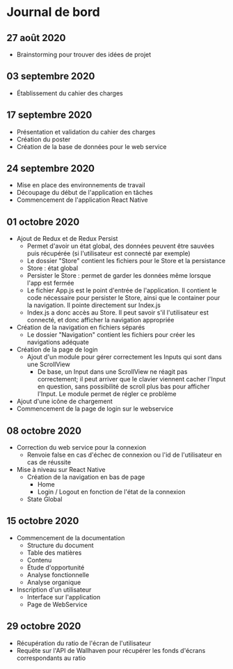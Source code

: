 # Journal de bord
## 27 août 2020
* Brainstorming pour trouver des idées de projet

## 03 septembre 2020

* Établissement du cahier des charges

## 17 septembre 2020

* Présentation et validation du cahier des charges
* Création du poster
* Création de la base de données pour le web service

## 24 septembre 2020

* Mise en place des environnements de travail
* Découpage du début de l'application en tâches
* Commencement de l'application React Native

## 01 octobre 2020

* Ajout de Redux et de Redux Persist
    * Permet d'avoir un état global, des données peuvent être sauvées puis récupérée (si l'utilisateur est connecté par exemple)
    * Le dossier "Store" contient les fichiers pour le Store et la persistance
    * Store : état global
    * Persister le Store : permet de garder les données même lorsque l'app est fermée
    * Le fichier App.js est le point d'entrée de l'application. Il contient le code nécessaire pour persister le Store, ainsi que le container pour la navigation. Il pointe directement sur Index.js
    * Index.js a donc accès au Store. Il peut savoir s'il l'utilisateur est connecté, et donc afficher la navigation appropriée
* Création de la navigation en fichiers séparés
    * Le dossier "Navigation" contient les fichiers pour créer les navigations adéquate
* Création de la page de login
    * Ajout d'un module pour gérer correctement les Inputs qui sont dans une ScrollView
        * De base, un Input dans une ScrollView ne réagit pas correctement; il peut arriver que le clavier viennent cacher l'Input en question, sans possibilité de scroll plus bas pour afficher l'Input. Le module permet de régler ce problème
*  Ajout d'une icône de chargement
*  Commencement de la page de login sur le webservice

## 08 octobre 2020

* Correction du web service pour la connexion
    * Renvoie false en cas d'échec de connexion ou l'id de l'utilisateur en cas de réussite
* Mise à niveau sur React Native
    * Création de la navigation en bas de page
        * Home
        * Login / Logout en fonction de l'état de la connexion
    * State Global 

## 15 octobre 2020

* Commencement de la documentation
    * Structure du document
    * Table des matières
    * Contenu
    * Étude d'opportunité
    * Analyse fonctionnelle
    * Analyse organique
* Inscription d'un utilisateur
    * Interface sur l'application
    * Page de WebService

## 29 octobre 2020

* Récupération du ratio de l'écran de l'utilisateur
* Requête sur l'API de Wallhaven pour récupérer les fonds d'écrans correspondants au ratio